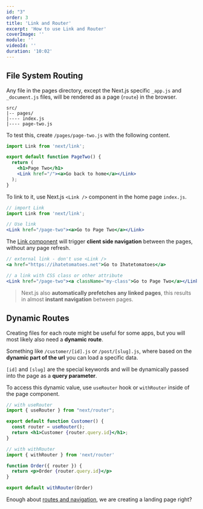```yaml
---
id: "3"
order: 3
title: 'Link and Router'
excerpt: 'How to use Link and Router'
coverImage: ''
module: ''
videoId: ''
duration: '10:02'
---
```


## File System Routing

Any file in the pages directory, except the Next.js specific `_app.js` and `_document.js` files, will be rendered as a page (`route`) in the browser.

```text
src/
|-- pages/
|---- index.js
|---- page-two.js

```

To test this, create `/pages/page-two.js` with the following content.

```jsx
import Link from 'next/link';

export default function PageTwo() {
  return (
    <h1>Page Two</h1>
    <Link href="/"><a>Go back to home</a></Link>
  );
}

```

To link to it, use Next.js `<Link />` component in the home page `index.js`.

```jsx
// import Link
import Link from 'next/link';

// Use link
<Link href="/page-two"><a>Go to Page Two</a></Link>
```

The [Link component]((https://nextjs.org/docs/api-reference/next/link)) will trigger **client side navigation** between the pages, without any page refresh.

```jsx
// external link - don't use <Link />
<a href="https://ihatetomatoes.net">Go to Ihatetomatoes</a>

// a link with CSS class or other attribute
<Link href="/page-two"><a className="my-class">Go to Page Two</a></Link>
```

> Next.js also **automatically prefetches any linked pages**, this results in almost **instant navigation** between pages.

## Dynamic Routes

Creating files for each route might be useful for some apps, but you will most likely also need a **dynamic route**.

Something like `/customer/[id].js` or `/post/[slug].js`, where based on the **dynamic part of the url** you can load a specific data.

`[id]` and `[slug]` are the special keywords and will be dynamically passed into the page as a **query parameter**.

To access this dynamic value, use `useRouter` hook or `withRouter` inside of the page component.

```jsx
// with useRouter
import { useRouter } from "next/router";

export default function Customer() {
  const router = useRouter();
  return <h1>Customer {router.query.id}</h1>;
}

// with withRouter
import { withRouter } from 'next/router'

function Order({ router }) {
  return <p>Order {router.query.id}</p>
}

export default withRouter(Order)
```

Enough about [routes and navigation](https://nextjs.org/docs/routing/introduction), we are creating a landing page right?
